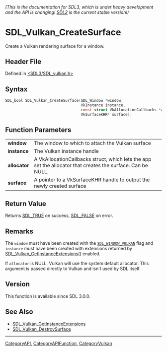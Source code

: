 ###### (This is the documentation for SDL3, which is under heavy development and the API is changing! [SDL2](https://wiki.libsdl.org/SDL2/) is the current stable version!)
# SDL_Vulkan_CreateSurface

Create a Vulkan rendering surface for a window.

## Header File

Defined in [<SDL3/SDL_vulkan.h>](https://github.com/libsdl-org/SDL/blob/main/include/SDL3/SDL_vulkan.h)

## Syntax

```c
SDL_bool SDL_Vulkan_CreateSurface(SDL_Window *window,
                                  VkInstance instance,
                                  const struct VkAllocationCallbacks *allocator,
                                  VkSurfaceKHR* surface);

```

## Function Parameters

|                   |                                                                                                             |
| ----------------- | ----------------------------------------------------------------------------------------------------------- |
| **window**        | The window to which to attach the Vulkan surface                                                            |
| **instance**      | The Vulkan instance handle                                                                                  |
| **allocator**     | A VkAllocationCallbacks struct, which lets the app set the allocator that creates the surface. Can be NULL. |
| **surface**       | A pointer to a VkSurfaceKHR handle to output the newly created surface                                      |

## Return Value

Returns [SDL_TRUE](SDL_TRUE) on success, [SDL_FALSE](SDL_FALSE) on error.

## Remarks

The `window` must have been created with the
[`SDL_WINDOW_VULKAN`](SDL_WINDOW_VULKAN) flag and `instance` must have been
created with extensions returned by
[SDL_Vulkan_GetInstanceExtensions](SDL_Vulkan_GetInstanceExtensions)()
enabled.

If `allocator` is NULL, Vulkan will use the system default allocator. This
argument is passed directly to Vulkan and isn't used by SDL itself.

## Version

This function is available since SDL 3.0.0.

## See Also

- [SDL_Vulkan_GetInstanceExtensions](SDL_Vulkan_GetInstanceExtensions)
- [SDL_Vulkan_DestroySurface](SDL_Vulkan_DestroySurface)

----
[CategoryAPI](CategoryAPI), [CategoryAPIFunction](CategoryAPIFunction), [CategoryVulkan](CategoryVulkan)

